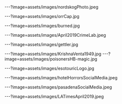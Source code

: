 


---?image=assets/images/nordskogPhoto.jpeg

---?image=assets/images/orrCap.jpg

---?image=assets/images/burned.jpg




---?image=assets/images/April2019CrimeLab.jpeg


---?image=assets/images/gettler.jpg

---?image=assets/images/KrishnaVenta1949.jpg
---?image=assets/images/poisonersHB-magic.jpg




---?image=assets/images/esotouricLogo.jpg


---?image=assets/images/hotelHorrorsSocialMedia.jpeg


---?image=assets/images/pasadenaSocialMedia.jpeg


---?image=assets/images/LATimesApril2019.jpeg














